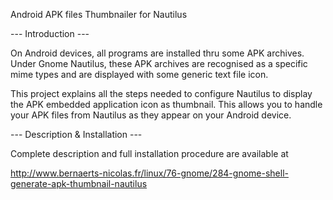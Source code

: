 Android APK files Thumbnailer for Nautilus

--- Introduction ---

On Android devices, all programs are installed thru some APK archives. Under Gnome Nautilus, 
these APK archives are recognised as a specific mime types and are displayed with some generic text file icon.

This project explains all the steps needed to configure Nautilus to display the APK embedded application icon 
as thumbnail. This allows you to handle your APK files from Nautilus as they appear on your Android device.

--- Description & Installation ---

Complete description and full installation procedure are available at

http://www.bernaerts-nicolas.fr/linux/76-gnome/284-gnome-shell-generate-apk-thumbnail-nautilus

